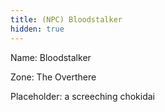 ```yaml
---
title: (NPC) Bloodstalker
hidden: true
---
```


Name: Bloodstalker

Zone: The Overthere

Placeholder: a screeching chokidai